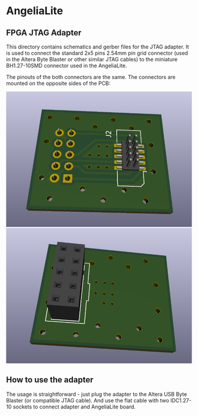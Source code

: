 # **AngeliaLite**
## **FPGA JTAG Adapter**

This directory contains schematics and gerber files for the JTAG adapter. It is used to connect the standard 2x5 pins 2.54mm pin grid connector (used in the Altera Byte Blaster or other similar JTAG cables) to the miniature BH1.27-10SMD connector used in the AngeliaLite.

The pinouts of the both connectors are the same. The connectors are mounted on the opposite sides of the PCB:

![FPGA JTAG Adapter PCB top](PCB_Top.png)
![FPGA JTAG Adapter PCB bottom](PCB_Bottom.png)

## **How to use the adapter**

The usage is straightforward - just plug the adapter to the Altera USB Byte Blaster (or compatible JTAG cable). And use the flat cable with two IDC1.27-10 sockets to connect adapter and AngeliaLite board.


